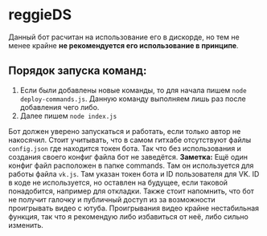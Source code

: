 # reggieDS
Данный бот расчитан на использование его в дискорде, но тем не менее крайне **не рекомендуется его использование в принципе**.

## Порядок запуска команд:
1. Если были добавлены новые команды, то для начала пишем `node deploy-commands.js`. Данную команду выполняем лишь раз после добавления чего либо.
2. Далее пишем `node index.js`

Бот должен уверено запускаться и работать, если только автор не накосячил.
Стоит учитывать, что в самом гитхабе отсутствуют файлы `config.json` где находится токен бота. Так что без использования и создания своего конфиг файла бот не заведётся.
**Заметка:**
Ещё один конфиг файл расположен в папке commands. Там он используется для работы файла `vk.js`. Там указан токен бота и ID пользователя для VK. ID в коде не используется, но оставлен на будущее, если таковой понадобится, например для откладки.
Также стоит напомнить, что бот не получит галочку и публичный доступ из за возможности проигрывать видео с ютуба. Проигрывания видео крайне нестабильная функция, так что я рекомендую либо избавиться от неё, либо сильно изменить.

